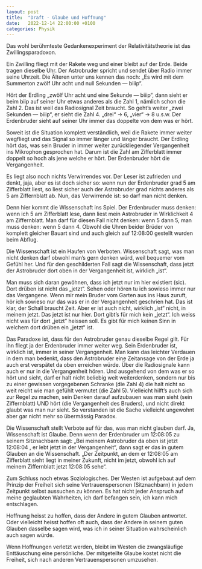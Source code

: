 ```yaml
---
layout: post
title:  "Draft - Glaube und Hoffnung"
date:   2022-12-14 22:00:00 +0100
categories: Physik
---
```

Das wohl berühmteste Gedankenexperiment der Relativitätstheorie ist das Zwillingsparadoxon.

Ein Zwilling fliegt mit der Rakete weg und einer bleibt auf der Erde. Beide tragen dieselbe Uhr. Der Astrobruder spricht und sendet über Radio immer seine Uhrzeit. Die Älteren unter uns kennen das noch: „Es wird mit dem Summerton zwölf Uhr acht und null Sekunden — biiip“.

Hört der Erdling „zwölf Uhr acht und eine Sekunde — biiip“, dann sieht er beim biip auf seiner Uhr etwas anderes als die Zahl 1, nämlich schon die Zahl 2. Das ist weil das Radiosignal Zeit braucht. So geht’s weiter „zwei Sekunden — biiip“, er sieht die Zahl 4. „drei“ -> 6, „vier“ -> 8 u.s.w. Der Erdenbruder sieht auf seiner Uhr immer das doppelte von dem was er hört.

Soweit ist die Situation komplett verständlich, weil die Rakete immer weiter wegfliegt und das Signal so immer länger und länger braucht. Der Erdling hört das, was sein Bruder in immer weiter zurückliegender Vergangenheit ins Mikrophon gesprochen hat. Darum ist die Zahl am Zifferblatt immer doppelt so hoch als jene welche er hört. Der Erdenbruder hört die Vergangenheit.

Es liegt also noch nichts Verwirrendes vor. Der Leser ist zufrieden und denkt, jaja, aber es ist doch sicher so: wenn nun der Erdenbruder grad 5 am Zifferblatt liest, so liest sicher auch der Astrobruder grad nichts anderes als 5 am Ziffernblatt ab. Nun, das Verwirrende ist: so darf man nicht denken.

Denn hier kommt die Wissenschaft ins Spiel. Der Erdenbruder muss denken: wenn ich 5 am Zifferblatt lese, dann liest mein Astrobruder in Wirklichkeit 4 am Ziffernblatt. Man darf für diesen Fall nicht denken: wenn 5 dann 5, man muss denken: wenn 5 dann 4. Obwohl die Uhren beider Brüder von komplett gleicher Bauart sind und auch gleich auf 12:08:00 gestellt wurden beim Abflug.

Die Wissenschaft ist ein Haufen von Verboten. Wissenschaft sagt, was man nicht denken darf obwohl man’s gern denken würd, weil bequemer vom Gefühl her. Und für den geschilderten Fall sagt die Wissenschaft, dass jetzt der Astrobruder dort oben in der Vergangenheit ist, wirklich „ist“.

Man muss sich daran gewöhnen, dass ich jetzt nur im hier existiert (sic). Dort drüben ist nicht das „jetzt“. Sehen oder hören tu ich sowieso immer nur das Vergangene. Wenn mir mein Bruder vom Garten aus ins Haus zuruft, hör ich sowieso nur das was er in der Vergangenheit geschrien hat. Das ist klar, der Schall braucht Zeit. Aber er ist auch nicht, wirklich „ist“ nicht, in meinem jetzt. Das jetzt ist nur hier. Dort gibt’s für mich kein „jetzt“. Ich weiss nicht was für dort „jetzt“ heissen soll. Es gibt für mich keinen Sinn in welchem dort drüben ein „jetzt“ ist.

Das Paradoxe ist, dass für den Astrobruder genau dieselbe Regel gilt. Für ihn fliegt ja der Erdenbruder immer weiter weg. Sein Erdenbruder ist, wirklich ist, immer in seiner Vergangenheit. Man kann das leichter Verdauen in dem man bedenkt, dass den Astrobruder eine Zeitansage von der Erde ja auch erst verspätet da oben erreichen würde. Über die Radiosignale kann auch er nur in die Vergangenheit hören. Und ausgehend von dem was er so hört und sieht, darf er halt nicht beliebig weit weiterdenken, sondern nur bis zu einer gewissen vorgegebenen Schranke (die Zahl 4) die halt nicht so weit reicht wie man gefühlt vermutet (die Zahl 5). Vielleicht hilft’s auch sich zur Regel zu machen, sein Denken darauf aufzubauen was man sieht (sein Ziffernblatt) UND hört (die Vergangenheit des Bruders), und nicht direkt glaubt was man nur sieht. So verstanden ist die Sache vielleicht ungewohnt aber gar nicht mehr so übermässig Paradox.

Die Wissenschaft stellt Verbote auf für das, was man nicht glauben darf. Ja, Wissenschaft ist Glaube. Denn wenn der Erdenbruder um 12:08:05 zu seinem Sitznachbarn sagt: „Bei meinem Astrobruder da oben ist jetzt 12:08:04 , er lebt jetzt in der Vergangenheit“, dann sagt er das in gutem Glauben an die Wissenschaft. „Der Zeitpunkt, an dem er 12:08:05 am Zifferblatt sieht liegt in meiner Zukunft, nicht im jetzt, obwohl ich auf meinem Ziffernblatt jetzt 12:08:05 sehe“.

Zum Schluss noch etwas Soziologisches. Der Westen ist aufgebaut auf dem Prinzip der Freiheit sich seine Vertrauenspersonen (Sitznachbarn) in jedem Zeitpunkt selbst aussuchen zu können. Es hat nicht jeder Anspruch auf meine geglaubten Wahrheiten, ich darf befangen sein, ich kann mich entschlagen.

Hoffnung heisst zu hoffen, dass der Andere in gutem Glauben antwortet. Oder vielleicht heisst hoffen oft auch, dass der Andere in seinem guten Glauben dasselbe sagen wird, was ich in seiner Situation wahrscheinlich auch sagen würde.

Wenn Hoffnungen verletzt werden, bleibt im Westen die zwangsläufige Enttäuschung eine persönliche. Der mitgeteilte Glaube kostet nicht die Freiheit, sich nach anderen Vertrauenspersonen umzusehen.
